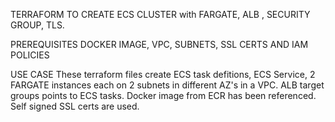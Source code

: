 TERRAFORM TO CREATE ECS CLUSTER with FARGATE, ALB , SECURITY GROUP, TLS.

PREREQUISITES
DOCKER IMAGE, VPC, SUBNETS, SSL CERTS AND IAM POLICIES 

USE CASE 
These  terraform files create ECS task defitions, ECS Service, 2 FARGATE instances each on 2 subnets in different AZ's in a VPC. ALB target groups points to ECS tasks. 
Docker image from ECR has been referenced.
Self signed SSL certs are used.